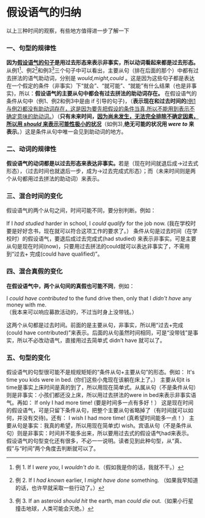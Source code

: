 # 假设语气的归纳

以上三种时间的观察，有些地方值得进一步了解一下

### 一、句型的规律性


<b>因为<u>假设语气的句子</u>是用**过去形态来表示非事**实，所以**动词看起来都是过去形态**。</b>从例1[^ 1]、例2[^ 2]和例3[^ 3]三个句子中可以看出，主要从句（排在后面的那个）中都有过去拼法的语气助动词，分别是 <em>would,might,could</em> 。这是因为这些句子都是表达在一个假定的条件（非事实）下“就会”、“就可能”、“就能”有什么结果（也是非事实)，所以：<b>假设语气的主要从句中都会有过去拼法的助动词存在。</b>
在假设语气的条件从句中（例1、例2和例3中是由 if 引导的句子)，（**表示现在和过去时间的**<u>(例1与例2)都没有助动词存在，这是因为要先把假设的条件当真,所以不能用到表示不确定意味的助动词。</u>）（<b>只有**未来时间**，<u>因为尚未发生，无法完全排除不确定因素，所以用 <em>should</em> 来**表示可能性极小的状况**</u></b>（如例3),<b>**绝无可能的状况**用 <em>were to </em>来表示</b>。）这是条件从句中唯一会见到助动词的地方。

### 二、动词的规律性


<b>假设语气的动词都是**以过去形态来表达非事实**。</b>若是（现在时间就退后成→过去式形态），（过去时间也就退后一步，成为→过去完成式形态）；而（未来时间则是两个从句都用过去拼法的助动词）来表示。

### 三、混合时间的变化


假设语气的两个从句之间，时间可能不同，要分别判断。例如：   
>  
If I <em>had studied</em> harder in school, I <em>could qualify</em> for the job now.
(我在学校时要是好好念书，现在就可以符合这项工作的要求了。）
条件从句是过去时间（在学校时）的假设语气，要退后成过去完成式(had studied) 来表示非事实。可是主要从句是现在时间(now)，只要用过去拼法的could就可以表达非事实了，不需用到“过去+ 完成(could have qualified)”。

### 四、混合真假的变化


<b>在**假设语气中**，**两个从句间**的真假也可能不同</b>，例如：  
>  
I <em>could have contributed</em> to the fund drive then,
only that I <em>didn't have</em> any money with me.   
（我本来可以响应募款活动的，不过当时身上没带钱。）  

这两个从句都是过去时间。前面的是主要从句，非事实，所以用“过去+完成(could have contributed)”来表示。后面的从句虽然时间相同，可是“没带钱”是事实，所以不必改动语气，直接用过去简单式 didn’t have 就可以了。

### 五、句型的变化


假设语气的句型很可能不是规规矩矩的“条件从句+主要从句”的形态。例如：
It's time you kids were in bed. (你们这些小鬼现在该躺在床上了。）
主要从句it is time是事实上床时间是真的到了，所以用现在简单式。从属从句（不是条件从句）则是非事实：小孩们都还没上床，所以用过去拼法的were in bed来表示非事实语气。再如：
If only I had more time! (要是时间多一点有多好！）
这是现在时间的假设语气，可是只留下条件从句，把整个主要从句省略掉了（有时间就可以如何，并没有交待)。还有：
I wish I had more time! (真希望时间能多一点！）
主要从句是事实：我真的希望，所以用现在简单式I wish。宾语从句（不是条件从句）则是非事实：时间并不能多出来，所以要用过去式的假设语气had来表示。
假设语气的句型变化还有很多，不必一一说明。读者见到此种句型，从“真、假”与“时间”两个角度去判断就可以了。  

[^ 1]: 例 1. If I <em>were you</em>, I <em>wouldn't do</em> it.（假如我是你的话，我就不干。）
[^ 2]: 例 2. If I <em>had known</em> earlier, I <em>might have done</em> something. （如果我早知道的话，也许早就采取一些行动了。）  
[^ 3]: 例 3. If an asteroid <em>should hit</em> the earth, man <em>could die</em> out.（如果小行星撞击地球，人类可能会灭绝。）